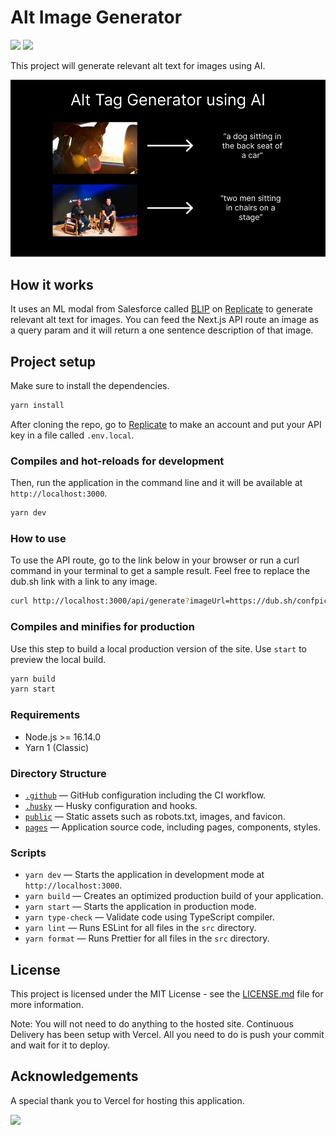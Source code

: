 # Alt Image Generator

![](https://api.checklyhq.com/v1/badges/checks/d2688515-8cdc-456d-8cb4-f8763d6a35f8?style=flat&theme=default)
![](https://api.checklyhq.com/v1/badges/checks/d2688515-8cdc-456d-8cb4-f8763d6a35f8?style=flat&theme=default&responseTime=true)

This project will generate relevant alt text for images using AI.

![Alt Image Generator](ogimage.png)

## How it works

It uses an ML modal from Salesforce called [BLIP](https://github.com/salesforce/BLIP) on [Replicate](https://replicate.com/) to generate relevant alt text for images. You can feed the Next.js API route an image as a query param and it will return a one sentence description of that image.

## Project setup

Make sure to install the dependencies.

```bash
yarn install
```

After cloning the repo, go to [Replicate](https://replicate.com/) to make an account and put your API key in a file called `.env.local`.

### Compiles and hot-reloads for development

Then, run the application in the command line and it will be available at `http://localhost:3000`.

```bash
yarn dev
```

### How to use

To use the API route, go to the link below in your browser or run a curl command in your terminal to get a sample result. Feel free to replace the dub.sh link with a link to any image.

```bash
curl http://localhost:3000/api/generate?imageUrl=https://dub.sh/confpic
```

### Compiles and minifies for production

Use this step to build a local production version of the site. Use `start` to preview the local build.

```bash
yarn build
yarn start
```

### Requirements

- Node.js >= 16.14.0
- Yarn 1 (Classic)

### Directory Structure

- [`.github`](.github) — GitHub configuration including the CI workflow.<br>
- [`.husky`](.husky) — Husky configuration and hooks.<br>
- [`public`](./public) — Static assets such as robots.txt, images, and favicon.<br>
- [`pages`](./pages) — Application source code, including pages, components, styles.

### Scripts

- `yarn dev` — Starts the application in development mode at `http://localhost:3000`.
- `yarn build` — Creates an optimized production build of your application.
- `yarn start` — Starts the application in production mode.
- `yarn type-check` — Validate code using TypeScript compiler.
- `yarn lint` — Runs ESLint for all files in the `src` directory.
- `yarn format` — Runs Prettier for all files in the `src` directory.

## License

This project is licensed under the MIT License - see the [LICENSE.md](LICENSE.md) file for more information.

Note: You will not need to do anything to the hosted site. Continuous Delivery has been setup with Vercel. All you need to do is push your commit and wait for it to deploy.

## Acknowledgements

A special thank you to Vercel for hosting this application.

![](https://www.datocms-assets.com/31049/1618983297-powered-by-vercel.svg)
